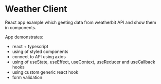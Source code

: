 # Weather Client
React app example which geeting data from weatherbit API and show them in components.

App demonstrates:
- react + typescript
- using of styled components
- connect to API using axios
- using of useState, useEffect, useContext, useReducer and useCallback hooks
- using custom generic react hook
- form validation
